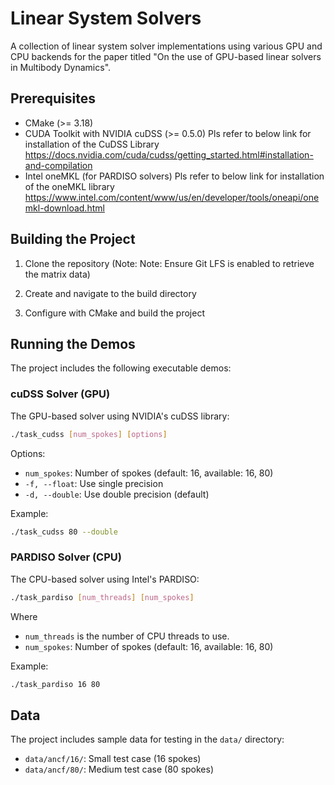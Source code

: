 # Linear System Solvers

A collection of linear system solver implementations using various GPU and CPU backends for the paper titled "On the use of GPU-based linear solvers in Multibody Dynamics".

## Prerequisites

- CMake (>= 3.18)
- CUDA Toolkit with NVIDIA cuDSS (>= 0.5.0)
Pls refer to below link for installation of the CuDSS Library
https://docs.nvidia.com/cuda/cudss/getting_started.html#installation-and-compilation
- Intel oneMKL (for PARDISO solvers)
Pls refer to below link for installation of the oneMKL library
https://www.intel.com/content/www/us/en/developer/tools/oneapi/onemkl-download.html

## Building the Project

1. Clone the repository (Note: Note: Ensure Git LFS is enabled to retrieve the matrix data)

2. Create and navigate to the build directory

3. Configure with CMake and build the project

## Running the Demos

The project includes the following executable demos:

### cuDSS Solver (GPU)

The GPU-based solver using NVIDIA's cuDSS library:

```bash
./task_cudss [num_spokes] [options]
```

Options:
- `num_spokes`: Number of spokes (default: 16, available: 16, 80)
- `-f, --float`: Use single precision
- `-d, --double`: Use double precision (default)

Example:
```bash
./task_cudss 80 --double
```

### PARDISO Solver (CPU)

The CPU-based solver using Intel's PARDISO:

```bash
./task_pardiso [num_threads] [num_spokes]
```
Where
- `num_threads` is the number of CPU threads to use.
- `num_spokes`: Number of spokes (default: 16, available: 16, 80)

Example:
```bash
./task_pardiso 16 80
```

## Data

The project includes sample data for testing in the `data/` directory:
- `data/ancf/16/`: Small test case (16 spokes)
- `data/ancf/80/`: Medium test case (80 spokes)
